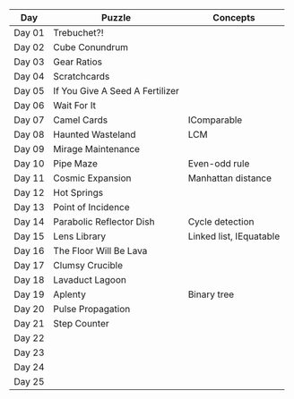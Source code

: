
| Day  | Puzzle | Concepts  |
| ---- | ------ | --------  |
| Day 01  | Trebuchet?!  |   |
| Day 02  | Cube Conundrum  |   |
| Day 03  | Gear Ratios  |   |
| Day 04  | Scratchcards  |   |
| Day 05  | If You Give A Seed A Fertilizer  |   |
| Day 06  | Wait For It  |   |
| Day 07  | Camel Cards  | IComparable  |
| Day 08  | Haunted Wasteland  | LCM  |
| Day 09  | Mirage Maintenance  |   |
| Day 10  | Pipe Maze  | Even-odd rule  |
| Day 11  | Cosmic Expansion  | Manhattan distance  |
| Day 12  | Hot Springs  |   |
| Day 13  | Point of Incidence  |   |
| Day 14  | Parabolic Reflector Dish  | Cycle detection  |
| Day 15  | Lens Library  | Linked list, IEquatable  |
| Day 16  | The Floor Will Be Lava  |   |
| Day 17  | Clumsy Crucible  |   |
| Day 18  | Lavaduct Lagoon  |   |
| Day 19  | Aplenty  | Binary tree  |
| Day 20  | Pulse Propagation  |   |
| Day 21  | Step Counter  |   |
| Day 22  |   |   |
| Day 23  |   |   |
| Day 24  |   |   |
| Day 25  |   |   |
